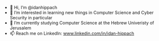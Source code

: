 - 👋 Hi, I’m @idanhippach
- 👀 I’m interested in learning new things in Computer Science and Cyber Security in particular
- 🌱 I’m currently studying Computer Science at the Hebrew Univeristy of Jerusalem
- 📫 Reach me on LinkedIn: www.linkedin.com/in/idan-hippach


